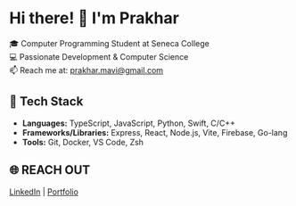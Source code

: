 # Hi there! 👋 I'm Prakhar

🎓 Computer Programming Student at Seneca College  
💻 Passionate Development & Computer Science     
📫 Reach me at: [prakhar.mavi@gmail.com](mailto:prakhar.mavi@gmail.com)

## 🔧 Tech Stack
- **Languages:** TypeScript, JavaScript, Python, Swift, C/C++
- **Frameworks/Libraries:** Express, React, Node.js, Vite, Firebase, Go-lang
- **Tools:** Git, Docker, VS Code, Zsh  

## 🌐 REACH OUT
[LinkedIn](https://www.linkedin.com/in/prakharmavi) | [Portfolio](https://pmavi.com)


